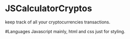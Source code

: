 # JSCalculatorCryptos

keep track of all your cryptocurrencies transactions.

#Languages
Javascript mainly, html and css just for styling.
